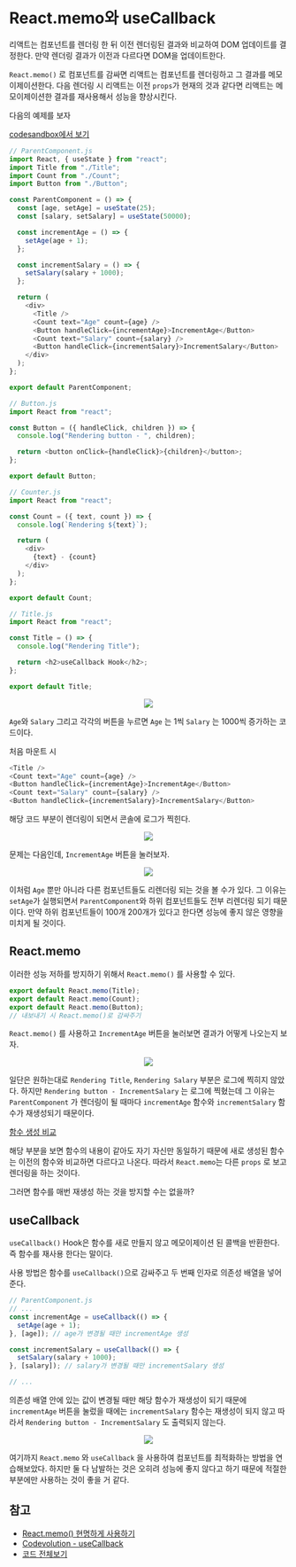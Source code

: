 # React.memo와 useCallback

리액트는 컴포넌트를 렌더링 한 뒤 이전 렌더링된 결과와 비교하여 DOM 업데이트를 결정한다. 만약 렌더링 결과가 이전과 다르다면 DOM을 업데이트한다.

`React.memo()` 로 컴포넌트를 감싸면 리액트는 컴포넌트를 렌더링하고 그 결과를 메모이제이션한다. 다음 렌더링 시 리액트는 이전 `props`가 현재의 것과 같다면 리액트는 메모이제이션한 결과를 재사용해서 성능을 향상시킨다.

다음의 예제를 보자

[codesandbox에서 보기](https://codesandbox.io/s/usecallback-hooks-ivnzd?file=/src/components/ParentCoponent.jsx)

```js
// ParentComponent.js
import React, { useState } from "react";
import Title from "./Title";
import Count from "./Count";
import Button from "./Button";

const ParentComponent = () => {
  const [age, setAge] = useState(25);
  const [salary, setSalary] = useState(50000);

  const incrementAge = () => {
    setAge(age + 1);
  };

  const incrementSalary = () => {
    setSalary(salary + 1000);
  };

  return (
    <div>
      <Title />
      <Count text="Age" count={age} />
      <Button handleClick={incrementAge}>IncrementAge</Button>
      <Count text="Salary" count={salary} />
      <Button handleClick={incrementSalary}>IncrementSalary</Button>
    </div>
  );
};

export default ParentComponent;
```

```js
// Button.js
import React from "react";

const Button = ({ handleClick, children }) => {
  console.log("Rendering button - ", children);

  return <button onClick={handleClick}>{children}</button>;
};

export default Button;
```

```js
// Counter.js
import React from "react";

const Count = ({ text, count }) => {
  console.log(`Rendering ${text}`);

  return (
    <div>
      {text} - {count}
    </div>
  );
};

export default Count;
```

```js
// Title.js
import React from "react";

const Title = () => {
  console.log("Rendering Title");

  return <h2>useCallback Hook</h2>;
};

export default Title;
```

<p align="center">
  <img src="https://images.velog.io/images/tlatjdgh3778/post/cc22211e-fcb0-4ea0-b6b7-47f8b3d6aa15/image.png" />
</p>

`Age`와 `Salary` 그리고 각각의 버튼을 누르면 `Age` 는 1씩 `Salary` 는 1000씩 증가하는 코드이다. 

처음 마운트 시
```js
<Title />
<Count text="Age" count={age} />
<Button handleClick={incrementAge}>IncrementAge</Button>
<Count text="Salary" count={salary} />
<Button handleClick={incrementSalary}>IncrementSalary</Button>
```
해당 코드 부분이 렌더링이 되면서 콘솔에 로그가 찍힌다.
  
<p align="center">
  <img src="https://images.velog.io/images/tlatjdgh3778/post/d07ecd55-d00b-4393-a1d8-458be2860fa4/image.png" />
</p>

문제는 다음인데, `IncrementAge` 버튼을 눌러보자.

<p align="center">
  <img src="https://images.velog.io/images/tlatjdgh3778/post/f7398737-f6c6-4289-aced-27acbf16862b/image.png" />
</p>

이처럼 `Age` 뿐만 아니라 다른 컴포넌트들도 리렌더링 되는 것을 볼 수가 있다. 그 이유는 `setAge`가 실행되면서 `ParentComponent`와 하위 컴포넌트들도 전부 리렌더링 되기 때문이다. 만약 하위 컴포넌트들이 100개 200개가 있다고 한다면 성능에 좋지 않은 영향을 미치게 될 것이다.

## React.memo

이러한 성능 저하를 방지하기 위해서 `React.memo()` 를 사용할 수 있다.

```js
export default React.memo(Title);
export default React.memo(Count);
export default React.memo(Button);
// 내보내기 시 React.memo()로 감싸주기
```

`React.memo()` 를 사용하고 `IncrementAge` 버튼을 눌러보면 결과가 어떻게 나오는지 보자.

<p align="center">
  <img src="https://images.velog.io/images/tlatjdgh3778/post/3b29f01b-61d1-4b93-bb6d-13b235e738d8/image.png" />
</p>

일단은 원하는대로 `Rendering Title`, `Rendering Salary` 부분은 로그에 찍히지 않았다. 하지만 `Rendering button - IncrementSalary` 는 로그에 찍혔는데 그 이유는 `ParentComponent` 가 렌더링이 될 때마다 `incrementAge` 함수와 `incrementSalary` 함수가 재생성되기 때문이다.

[함수 생성 비교](https://ui.toast.com/weekly-pick/ko_20190731#4-reactmemo-%EC%99%80-%EC%BD%9C%EB%B0%B1-%ED%95%A8%EC%88%98)

해당 부분을 보면 함수의 내용이 같아도 자기 자신만 동일하기 때문에 새로 생성된 함수는 이전의 함수와 비교하면 다르다고 나온다. 따라서 `React.memo`는 다른 `props` 로 보고 렌더링을 하는 것이다.

그러면 함수를 매번 재생성 하는 것을 방지할 수는 없을까?

## useCallback
`useCallback()` Hook은 함수를 새로 만들지 않고 메모이제이션 된 콜백을 반환한다. 즉 함수를 재사용 한다는 말이다.

사용 방법은 함수를 `useCallback()`으로 감싸주고 두 번째 인자로 의존성 배열을 넣어준다.
```js
// ParentComponent.js
// ...
const incrementAge = useCallback(() => {
  setAge(age + 1);
}, [age]); // age가 변경될 때만 incrementAge 생성

const incrementSalary = useCallback(() => {
  setSalary(salary + 1000);
}, [salary]); // salary가 변경될 때만 incrementSalary 생성

// ...
```

의존성 배열 안에 있는 값이 변경될 때만 해당 함수가 재생성이 되기 때문에 `incrementAge` 버튼을 눌렀을 때에는 `incrementSalary` 함수는 재생성이 되지 않고 따라서 `Rendering button - IncrementSalary` 도 출력되지 않는다.

<p align="center">
  <img src="https://images.velog.io/images/tlatjdgh3778/post/c445989e-0286-4520-822b-624b814b8998/image.png" />
</p>

여기까지 `React.memo` 와 `useCallback` 을 사용하여 컴포넌트를 최적화하는 방법을 연습해보았다. 하지만 둘 다 남발하는 것은 오히려 성능에 좋지 않다고 하기 때문에 적절한 부분에만 사용하는 것이 좋을 거 같다.  
## 참고

* [React.memo() 현명하게 사용하기](https://ui.toast.com/weekly-pick/ko_20190731)
* [Codevolution - useCallback](https://www.youtube.com/watch?v=IL82CzlaCys)
* [코드 전체보기](https://codesandbox.io/s/usecallback-hooks-ivnzd?file=/src/components/ParentCoponent.jsx)
